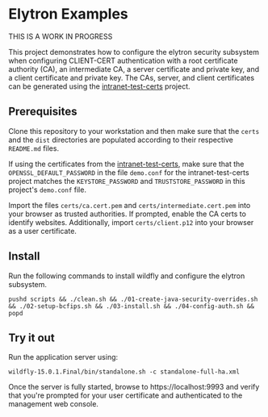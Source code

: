 # Elytron Examples

THIS IS A WORK IN PROGRESS

This project demonstrates how to configure the elytron security
subsystem when configuring CLIENT-CERT authentication with a root
certificate authority (CA), an intermediate CA, a server certificate
and private key, and a client certificate and private key.  The
CAs, server, and client certificates can be generated using the
[intranet-test-certs](https://github.com/rlucente-se-jboss/intranet-test-certs) project.

## Prerequisites
Clone this repository to your workstation and then make sure that
the `certs` and the `dist` directories are populated according to
their respective `README.md` files.

If using the certificates from the
[intranet-test-certs](https://github.com/rlucente-se-jboss/intranet-test-certs),
make sure that the `OPENSSL_DEFAULT_PASSWORD` in the file `demo.conf`
for the intranet-test-certs project matches the `KEYSTORE_PASSWORD` and
`TRUSTSTORE_PASSWORD` in this project's `demo.conf` file.

Import the files `certs/ca.cert.pem` and `certs/intermediate.cert.pem`
into your browser as trusted authorities.  If prompted, enable the
CA certs to identify websites.  Additionally, import `certs/client.p12`
into your browser as a user certificate.

## Install
Run the following commands to install wildfly and configure the elytron subsystem.

    pushd scripts && ./clean.sh && ./01-create-java-security-overrides.sh && ./02-setup-bcfips.sh && ./03-install.sh && ./04-config-auth.sh && popd

## Try it out
Run the application server using:

    wildfly-15.0.1.Final/bin/standalone.sh -c standalone-full-ha.xml

Once the server is fully started, browse to https://localhost:9993
and verify that you're prompted for your user certificate and
authenticated to the management web console.

